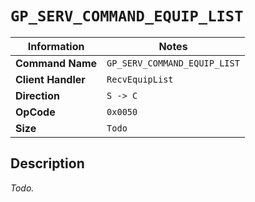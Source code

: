 # `GP_SERV_COMMAND_EQUIP_LIST`

| Information               | Notes |
|---                        |---    |
| **Command Name**          | `GP_SERV_COMMAND_EQUIP_LIST` |
| **Client Handler**        | `RecvEquipList` |
| **Direction**             | `S -> C` |
| **OpCode**                | `0x0050` |
| **Size**                  | `Todo` |

## Description

_Todo._
